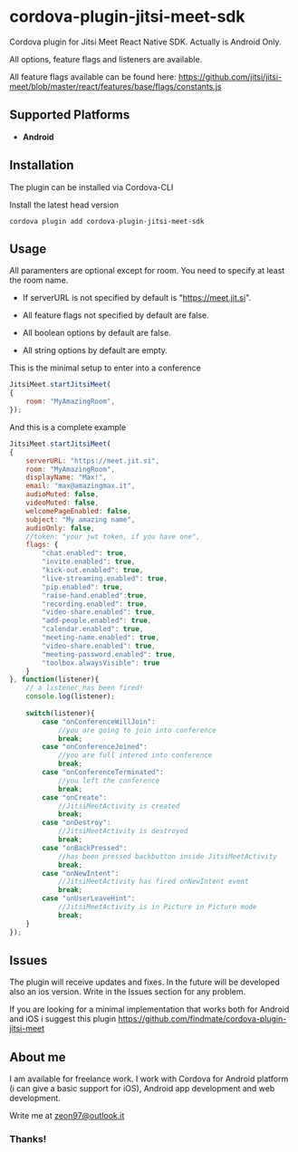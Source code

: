 # cordova-plugin-jitsi-meet-sdk
Cordova plugin for Jitsi Meet React Native SDK. Actually is Android Only.

All options, feature flags and listeners are available. 

All feature flags available can be found here: https://github.com/jitsi/jitsi-meet/blob/master/react/features/base/flags/constants.js

## Supported Platforms
- __Android__ 

## Installation
The plugin can be installed via Cordova-CLI

Install the latest head version
```
cordova plugin add cordova-plugin-jitsi-meet-sdk
```

## Usage
All paramenters are optional except for room. You need to specify at least the room name.

- If serverURL is not specified by default is "https://meet.jit.si".

- All feature flags not specified by default are false.

- All boolean options by default are false.

- All string options by default are empty.

This is the minimal setup to enter into a conference
```js
JitsiMeet.startJitsiMeet(
{
    room: "MyAmazingRoom",
});
```


And this is a complete example
```js
JitsiMeet.startJitsiMeet(
{
    serverURL: "https://meet.jit.si",
    room: "MyAmazingRoom",
    displayName: "Max!",
    email: "max@amazingmax.it",
    audioMuted: false,
    videoMuted: false,
    welcomePageEnabled: false,
    subject: "My amazing name",
    audioOnly: false,
    //token: "your jwt token, if you have one",
    flags: {
        "chat.enabled": true,
        "invite.enabled": true,
        "kick-out.enabled": true,
        "live-streaming.enabled": true,
        "pip.enabled": true,
        "raise-hand.enabled":true,
        "recording.enabled": true,
        "video-share.enabled": true,
        "add-people.enabled": true,
        "calendar.enabled": true,
        "meeting-name.enabled": true,
        "video-share.enabled": true,
        "meeting-password.enabled": true,
        "toolbox.alwaysVisible": true
    }
}, function(listener){
    // a listener has been fired!
    console.log(listener);
    
    switch(listener){
        case "onConferenceWillJoin":
            //you are going to join into conference
            break;
        case "onConferenceJoined":
            //you are full intered into conference
            break;
        case "onConferenceTerminated":
            //you left the conference
            break;
        case "onCreate":
            //JitsiMeetActivity is created
            break;
        case "onDestroy":
            //JitsiMeetActivity is destroyed
            break;
        case "onBackPressed":
            //has been pressed backbutton inside JitsiMeetActivity
            break;
        case "onNewIntent":
            //JitsiMeetActivity has fired onNewIntent event
            break;
        case "onUserLeaveHint":
            //JitsiMeetActivity is in Picture in Picture mode
            break;
    }
});
```


## Issues
The plugin will receive updates and fixes. In the future will be developed also an ios version. Write in the Issues section for any problem.

If you are looking for a minimal implementation that works both for Android and iOS i suggest this plugin https://github.com/findmate/cordova-plugin-jitsi-meet

## About me
I am available for freelance work. I work with Cordova for Android platform (i can give a basic support for iOS), Android app development and web development.

Write me at zeon97@outlook.it

### Thanks!
